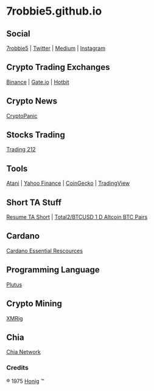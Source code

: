 # 7robbie5.github.io
## Social
[7robbie5](https://7robbie5.github.io)&nbsp;&#124;&nbsp;[Twitter](https://twitter.com/robhonig)&nbsp;&#124;&nbsp;[Medium](https://medium.com/@honig.1975)&nbsp;&#124;&nbsp;[Instagram](https://www.instagram.com/robbiehonig/)
## Crypto Trading Exchanges
[Binance](https://www.binance.com/en/register?ref=V8W85JLB)&nbsp;&#124;&nbsp;[Gate.io](https://www.gate.io/ref/3212385)&nbsp;&#124;&nbsp;[Hotbit](https://www.hotbit.io/register?ref=1344454)
## Crypto News
[CryptoPanic](https://cryptopanic.com/)
## Stocks Trading
[Trading 212](https://www.trading212.com/invite/Fg7r2Elz)
## Tools
[Atani](https://atani.com/)&nbsp;&#124;&nbsp;[Yahoo Finance](https://finance.yahoo.com/)&nbsp;&verbar;&nbsp;[CoinGecko](https://www.coingecko.com/en)&nbsp;&#124;&nbsp;[TradingView](https://www.tradingview.com/gopro/?share_your_love=electricalBear53304)
## Short TA Stuff
[Resume TA Short](https://github.com/7robbie5/ro.b/blob/master/Resume_TA_Short_03052021.pdf)&nbsp;&#124;&nbsp;[Total2/BTCUSD 1 D Altcoin BTC Pairs](https://www.tradingview.com/chart/TOTAL2/hukeRsYK-TOTAL2-BTCUSD-1-D-Altcoin-BTC-Pairs/)
## Cardano
[Cardano Essential Rescources](https://github.com/input-output-hk/essential-cardano)
## Programming Language
[Plutus](https://github.com/input-output-hk/plutus)
## Crypto Mining
[XMRig](https://github.com/xmrig)
## Chia
[Chia Network](https://github.com/Chia-Network)
### Credits
&reg;&nbsp;1975&nbsp;[Honig](http://www.robhonig.com)&nbsp;&trade;
